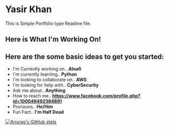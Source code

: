 # Yasir Khan
This is Simple Portfolio type Readme file.

## Here is What I'm Working On!
## Here are the some basic ideas to get you started:

* I'm Currently working on.. __Alnafi__
* I'm currently learning.. __Python__
* I'm looking to collaborate on.. __AWS__
* I'm looking for help with.. __CyberSecurity__
* Ask me about.. __Anything__
* How to reach me.. __https://www.facebook.com/profile.php?id=100046492384891__
* Pronouns.. __He/Him__
* Fun Fact.. __I'm Half Dead__

[![Anurag's GitHub stats](https://github-readme-stats.vercel.app/api?username=yasirkhan)](https://github.com/anuraghazra/github-readme-stats)

